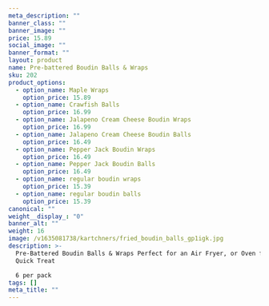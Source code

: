 ```yaml
---
meta_description: ""
banner_class: ""
banner_image: ""
price: 15.89
social_image: ""
banner_format: ""
layout: product
name: Pre-battered Boudin Balls & Wraps
sku: 202
product_options:
  - option_name: Maple Wraps
    option_price: 15.89
  - option_name: Crawfish Balls
    option_price: 16.99
  - option_name: Jalapeno Cream Cheese Boudin Wraps
    option_price: 16.99
  - option_name: Jalapeno Cream Cheese Boudin Balls
    option_price: 16.49
  - option_name: Pepper Jack Boudin Wraps
    option_price: 16.49
  - option_name: Pepper Jack Boudin Balls
    option_price: 16.49
  - option_name: regular boudin wraps
    option_price: 15.39
  - option_name: regular boudin balls
    option_price: 15.39
canonical: ""
weight__display_: "0"
banner_alt: ""
weight: 16
image: /v1635081738/kartchners/fried_boudin_balls_gp1igk.jpg
description: >-
  Pre-Battered Boudin Balls & Wraps Perfect for an Air Fryer, or Oven for a
  Quick Treat

  6 per pack
tags: []
meta_title: ""
---
```

